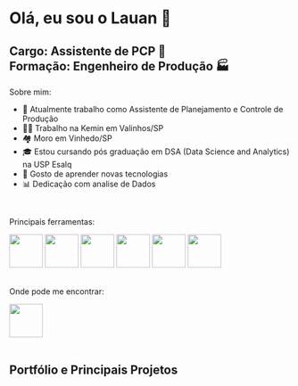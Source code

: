 # Olá, eu sou o Lauan 👋
## Cargo: Assistente de PCP 📝<br> Formação: Engenheiro de Produção 🏭

Sobre mim:

- 💼 Atualmente trabalho como Assistente de Planejamento e Controle de Produção
- 👨‍💼 Trabalho na Kemin em Valinhos/SP
- 🏘️ Moro em Vinhedo/SP
- 🎓 Estou cursando pós graduação em DSA (Data Science and Analytics) na USP Esalq
- 💬 Gosto de aprender novas tecnologias
- 📊 Dedicação com analise de Dados 

<br>

Principais ferramentas:

<div>
  <img height="60" width="60" src="https://encrypted-tbn0.gstatic.com/images?q=tbn:ANd9GcRX6ahEg460vJ7NXAIGYZAhXDa4ne06qd6SjTLmluqKGESf73RYJlGePextxOp_N3IQwdM&usqp=CAU">
  <img height="60" width="60" src="https://images.datacamp.com/image/upload/v1714478776/re388xshtgihucfiiavf.png">
  <img height="60" width="60" src="https://img.freepik.com/vetores-premium/logotipo-da-microsoft-excel-programa-de-folha-de-calculo-microsoft-office-365-logotipo-microsoft-corporation-software-editorial_661108-17045.jpg?semt=ais_hybrid">
  <img height="60" width="60" src="https://encrypted-tbn0.gstatic.com/images?q=tbn:ANd9GcSA4O9vVj9yvXs7ByFTrDBodfF9NuXtXfO-Ag&s">
  <img height="60" width="60" src="https://addendanalytics.com/wp-content/uploads/2021/09/Logo-Power-Automate.png">
  <img height="60" width="60" src="https://addendanalytics.com/wp-content/uploads/2021/09/image-1.png">  
</div>

<br>

Onde pode me encontrar:
<div>
  <a href="https://br.linkedin.com/in/lauan-lopes-5a7280163">
    <img height="60" width="60" src="https://i.pinimg.com/474x/84/0d/04/840d04b5a83f0d7c46a5665513b310a6.jpg">
  </a>
</div>

<br>

## Portfólio e Principais Projetos
